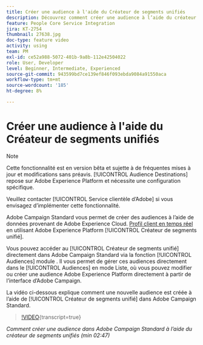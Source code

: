 ```yaml
---
title: Créer une audience à l'aide du Créateur de segments unifiés
description: Découvrez comment créer une audience à l’aide du créateur de segments unifiés
feature: People Core Service Integration
jira: KT-2754
thumbnail: 27638.jpg
doc-type: feature video
activity: using
team: PM
exl-id: ce52a988-5072-401b-9a8b-112e42504022
role: User, Developer
level: Beginner, Intermediate, Experienced
source-git-commit: 943599bd7ce139ef846f093ebda9084a91550aca
workflow-type: tm+mt
source-wordcount: '185'
ht-degree: 8%

---
```


# Créer une audience à l&#39;aide du Créateur de segments unifiés

>[!NOTE]
>
>Cette fonctionnalité est en version bêta et sujette à de fréquentes mises à jour et modifications sans préavis. [!UICONTROL Audience Destinations] repose sur Adobe Experience Platform et nécessite une configuration spécifique.
>
>Veuillez contacter [!UICONTROL Service clientèle d’Adobe] si vous envisagez d’implémenter cette fonctionnalité.

Adobe Campaign Standard vous permet de créer des audiences à l’aide de données provenant de Adobe Experience Cloud. [Profil client en temps réel](https://experienceleague.adobe.com/docs/platform-learn/tutorials/profiles/understanding-the-real-time-customer-profile.html?lang=en) en utilisant Adobe Experience Platform [!UICONTROL Créateur de segments unifié].

Vous pouvez accéder au [!UICONTROL Créateur de segments unifié] directement dans Adobe Campaign Standard via la fonction [!UICONTROL Audiences] module . Il vous permet de gérer ces audiences directement dans le [!UICONTROL Audiences] en mode Liste, où vous pouvez modifier ou créer une audience Adobe Experience Platform directement à partir de l’interface d’Adobe Campaign.

La vidéo ci-dessous explique comment une nouvelle audience est créée à l’aide de [!UICONTROL Créateur de segments unifié] dans Adobe Campaign Standard.

>[!VIDEO](https://video.tv.adobe.com/v/27638?learn=on){transcript=true}

*Comment créer une audience dans Adobe Campaign Standard à l’aide du créateur de segments unifiés (min 02:47)*
